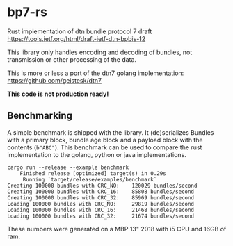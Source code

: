 # bp7-rs
Rust implementation of dtn bundle protocol 7 draft https://tools.ietf.org/html/draft-ietf-dtn-bpbis-12

This library only handles encoding and decoding of bundles, not transmission or other processing of the data.

This is more or less a port of the dtn7 golang implementation: https://github.com/geistesk/dtn7

**This code is not production ready!**

## Benchmarking

A simple benchmark is shipped with the library. It (de)serializes Bundles with a primary block, bundle age block and a payload block with the contents (`b"ABC"`). This benchmark can be used to compare the rust implementation to the golang, python or java implementations. 

```
cargo run --release --example benchmark
    Finished release [optimized] target(s) in 0.29s
     Running `target/release/examples/benchmark`
Creating 100000 bundles with CRC_NO: 	120029 bundles/second
Creating 100000 bundles with CRC_16: 	85808 bundles/second
Creating 100000 bundles with CRC_32: 	85969 bundles/second
Loading 100000 bundles with CRC_NO: 	29819 bundles/second
Loading 100000 bundles with CRC_16: 	21468 bundles/second
Loading 100000 bundles with CRC_32: 	21674 bundles/second
```

These numbers were generated on a MBP 13" 2018 with i5 CPU and 16GB of ram.